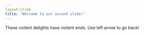 ```yaml
---
layout:slide
title: "Welcome to our second slide!"
---
```

These violent delights have violent ends.
Use left arrow to go back!